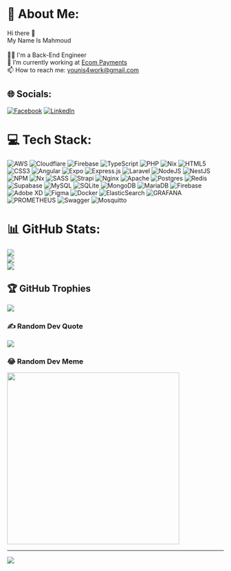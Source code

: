 # 💫 About Me:
Hi there 👋<br>My Name Is Mahmoud<br><br>👨‍💻  I'm a Back-End Engineer  <br> 🔭 I’m currently working at [Ecom Payments](https://www.linkedin.com/company/ecom-payments/posts/?feedView=all) <br>📫   How to reach me: younis4work@gmail.com<br>

## 🌐 Socials:
[![Facebook](https://img.shields.io/badge/Facebook-%231877F2.svg?logo=Facebook&logoColor=white)](https://facebook.com/t0nxx) [![LinkedIn](https://img.shields.io/badge/LinkedIn-%230077B5.svg?logo=linkedin&logoColor=white)](https://linkedin.com/in/t0nxx) 

# 💻 Tech Stack:
![AWS](https://img.shields.io/badge/AWS-%23FF9900.svg?style=plastic&logo=amazon-aws&logoColor=white) ![Cloudflare](https://img.shields.io/badge/Cloudflare-F38020?style=plastic&logo=Cloudflare&logoColor=white) ![Firebase](https://img.shields.io/badge/firebase-%23039BE5.svg?style=plastic&logo=firebase) ![TypeScript](https://img.shields.io/badge/typescript-%23007ACC.svg?style=plastic&logo=typescript&logoColor=white) ![PHP](https://img.shields.io/badge/php-%23777BB4.svg?style=plastic&logo=php&logoColor=white) ![Nix](https://img.shields.io/badge/NIX-5277C3.svg?style=plastic&logo=NixOS&logoColor=white) ![HTML5](https://img.shields.io/badge/html5-%23E34F26.svg?style=plastic&logo=html5&logoColor=white) ![CSS3](https://img.shields.io/badge/css3-%231572B6.svg?style=plastic&logo=css3&logoColor=white) ![Angular](https://img.shields.io/badge/angular-%23DD0031.svg?style=plastic&logo=angular&logoColor=white) ![Expo](https://img.shields.io/badge/expo-1C1E24?style=plastic&logo=expo&logoColor=#D04A37) ![Express.js](https://img.shields.io/badge/express.js-%23404d59.svg?style=plastic&logo=express&logoColor=%2361DAFB) ![Laravel](https://img.shields.io/badge/laravel-%23FF2D20.svg?style=plastic&logo=laravel&logoColor=white) ![NodeJS](https://img.shields.io/badge/node.js-6DA55F?style=plastic&logo=node.js&logoColor=white) ![NestJS](https://img.shields.io/badge/nestjs-%23E0234E.svg?style=plastic&logo=nestjs&logoColor=white) ![NPM](https://img.shields.io/badge/NPM-%23CB3837.svg?style=plastic&logo=npm&logoColor=white) ![Nx](https://img.shields.io/badge/nx-143055?style=plastic&logo=nx&logoColor=white) ![SASS](https://img.shields.io/badge/SASS-hotpink.svg?style=plastic&logo=SASS&logoColor=white) ![Strapi](https://img.shields.io/badge/strapi-%232E7EEA.svg?style=plastic&logo=strapi&logoColor=white) ![Nginx](https://img.shields.io/badge/nginx-%23009639.svg?style=plastic&logo=nginx&logoColor=white) ![Apache](https://img.shields.io/badge/apache-%23D42029.svg?style=plastic&logo=apache&logoColor=white) ![Postgres](https://img.shields.io/badge/postgres-%23316192.svg?style=plastic&logo=postgresql&logoColor=white) ![Redis](https://img.shields.io/badge/redis-%23DD0031.svg?style=plastic&logo=redis&logoColor=white) ![Supabase](https://img.shields.io/badge/Supabase-3ECF8E?style=plastic&logo=supabase&logoColor=white) ![MySQL](https://img.shields.io/badge/mysql-%2300000f.svg?style=plastic&logo=mysql&logoColor=white) ![SQLite](https://img.shields.io/badge/sqlite-%2307405e.svg?style=plastic&logo=sqlite&logoColor=white) ![MongoDB](https://img.shields.io/badge/MongoDB-%234ea94b.svg?style=plastic&logo=mongodb&logoColor=white) ![MariaDB](https://img.shields.io/badge/MariaDB-003545?style=plastic&logo=mariadb&logoColor=white) ![Firebase](https://img.shields.io/badge/Firebase-039BE5?style=plastic&logo=Firebase&logoColor=white) ![Adobe XD](https://img.shields.io/badge/Adobe%20XD-470137?style=plastic&logo=Adobe%20XD&logoColor=#FF61F6) ![Figma](https://img.shields.io/badge/figma-%23F24E1E.svg?style=plastic&logo=figma&logoColor=white) ![Docker](https://img.shields.io/badge/docker-%230db7ed.svg?style=plastic&logo=docker&logoColor=white) ![ElasticSearch](https://img.shields.io/badge/-ElasticSearch-005571?style=plastic&logo=elasticsearch) ![GRAFANA](https://img.shields.io/badge/grafana-F46800.svg?style=plastic&logo=grafana&logoColor=white&color=%23F46800) ![PROMETHEUS](https://img.shields.io/badge/prometheus-E6522C.svg?style=plastic&logo=prometheus&logoColor=white&color=%23E6522C) ![Swagger](https://img.shields.io/badge/-Swagger-%23Clojure?style=plastic&logo=swagger&logoColor=white) ![Mosquitto](https://img.shields.io/badge/mosquitto-%233C5280.svg?style=plastic&logo=eclipsemosquitto&logoColor=white)
# 📊 GitHub Stats:
![](https://github-readme-stats.vercel.app/api?username=t0nxx&theme=dracula&hide_border=false&include_all_commits=true&count_private=true)<br/>
![](https://github-readme-streak-stats.herokuapp.com/?user=t0nxx&theme=dracula&hide_border=false)<br/>
![](https://github-readme-stats.vercel.app/api/top-langs/?username=t0nxx&theme=dracula&hide_border=false&include_all_commits=true&count_private=true&layout=compact)

## 🏆 GitHub Trophies
![](https://github-profile-trophy.vercel.app/?username=t0nxx&theme=onedark&no-frame=false&no-bg=true&margin-w=4)

### ✍️ Random Dev Quote
![](https://quotes-github-readme.vercel.app/api?type=horizontal&theme=radical)

### 😂 Random Dev Meme
<img src='https://randommeme-five.vercel.app/' style="height: 400px;"/>

---
[![](https://visitcount.itsvg.in/api?id=t0nxx&icon=5&color=1)](https://visitcount.itsvg.in)

<!-- Proudly created with GPRM ( https://gprm.itsvg.in ) -->
